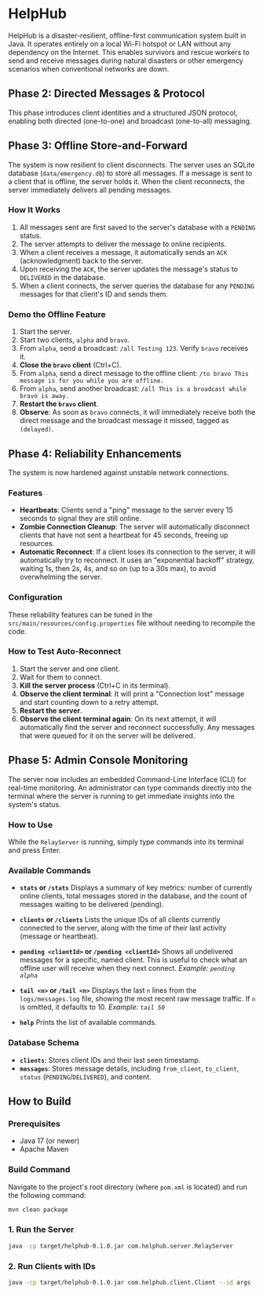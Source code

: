# HelpHub

HelpHub is a disaster-resilient, offline-first communication system built in Java. It operates entirely on a local Wi-Fi hotspot or LAN without any dependency on the Internet. This enables survivors and rescue workers to send and receive messages during natural disasters or other emergency scenarios when conventional networks are down.

## Phase 2: Directed Messages & Protocol

This phase introduces client identities and a structured JSON protocol, enabling both directed (one-to-one) and broadcast (one-to-all) messaging.

## Phase 3: Offline Store-and-Forward

The system is now resilient to client disconnects. The server uses an SQLite database (`data/emergency.db`) to store all messages. If a message is sent to a client that is offline, the server holds it. When the client reconnects, the server immediately delivers all pending messages.

### How It Works
1.  All messages sent are first saved to the server's database with a `PENDING` status.
2.  The server attempts to deliver the message to online recipients.
3.  When a client receives a message, it automatically sends an `ACK` (acknowledgment) back to the server.
4.  Upon receiving the `ACK`, the server updates the message's status to `DELIVERED` in the database.
5.  When a client connects, the server queries the database for any `PENDING` messages for that client's ID and sends them.

### Demo the Offline Feature
1.  Start the server.
2.  Start two clients, `alpha` and `bravo`.
3.  From `alpha`, send a broadcast: `/all Testing 123`. Verify `bravo` receives it.
4.  **Close the `bravo` client** (Ctrl+C).
5.  From `alpha`, send a direct message to the offline client: `/to bravo This message is for you while you are offline.`
6.  From `alpha`, send another broadcast: `/all This is a broadcast while bravo is away.`
7.  **Restart the `bravo` client**.
8.  **Observe**: As soon as `bravo` connects, it will immediately receive both the direct message and the broadcast message it missed, tagged as `(delayed)`.

## Phase 4: Reliability Enhancements

The system is now hardened against unstable network connections.

### Features
-   **Heartbeats**: Clients send a "ping" message to the server every 15 seconds to signal they are still online.
-   **Zombie Connection Cleanup**: The server will automatically disconnect clients that have not sent a heartbeat for 45 seconds, freeing up resources.
-   **Automatic Reconnect**: If a client loses its connection to the server, it will automatically try to reconnect. It uses an "exponential backoff" strategy, waiting 1s, then 2s, 4s, and so on (up to a 30s max), to avoid overwhelming the server.

### Configuration
These reliability features can be tuned in the `src/main/resources/config.properties` file without needing to recompile the code.

### How to Test Auto-Reconnect
1.  Start the server and one client.
2.  Wait for them to connect.
3.  **Kill the server process** (Ctrl+C in its terminal).
4.  **Observe the client terminal**: It will print a "Connection lost" message and start counting down to a retry attempt.
5.  **Restart the server**.
6.  **Observe the client terminal again**: On its next attempt, it will automatically find the server and reconnect successfully. Any messages that were queued for it on the server will be delivered.

## Phase 5: Admin Console Monitoring

The server now includes an embedded Command-Line Interface (CLI) for real-time monitoring. An administrator can type commands directly into the terminal where the server is running to get immediate insights into the system's status.

### How to Use
While the `RelayServer` is running, simply type commands into its terminal and press Enter.

### Available Commands
-   **`stats` or `/stats`**
    Displays a summary of key metrics: number of currently online clients, total messages stored in the database, and the count of messages waiting to be delivered (pending).

-   **`clients` or `/clients`**
    Lists the unique IDs of all clients currently connected to the server, along with the time of their last activity (message or heartbeat).

-   **`pending <clientId>` or `/pending <clientId>`**
    Shows all undelivered messages for a specific, named client. This is useful to check what an offline user will receive when they next connect.
    *Example: `pending alpha`*

-   **`tail <n>` or `/tail <n>`**
    Displays the last `n` lines from the `logs/messages.log` file, showing the most recent raw message traffic. If `n` is omitted, it defaults to 10.
    *Example: `tail 50`*

-   **`help`**
    Prints the list of available commands.

### Database Schema
-   **`clients`**: Stores client IDs and their last seen timestamp.
-   **`messages`**: Stores message details, including `from_client`, `to_client`, `status` (`PENDING`/`DELIVERED`), and content.

## How to Build

### Prerequisites
- Java 17 (or newer)
- Apache Maven

### Build Command
Navigate to the project's root directory (where `pom.xml` is located) and run the following command:
```bash
mvn clean package
```

### 1. Run the Server
```bash
java -cp target/helphub-0.1.0.jar com.helphub.server.RelayServer
```
### 2. Run Clients with IDs
```bash
java -cp target/helphub-0.1.0.jar com.helphub.client.Client --id args
```
